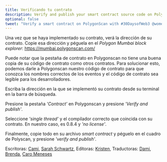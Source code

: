 ```yaml
---
title: Verificando tu contrato
description: Verify and publish your smart contract source code on PolygonScan.
optional: false
tweet: "Verify a smart contract on PolygonScan with #30DaysofWeb3 @womenbuildweb3 💪"
---
```


Una vez que se haya implementado su contrato, verá la dirección de su contrato. Copie esa dirección y péguela en el *Polygon Mumbai block explorer*: https://mumbai.polygonscan.com/

Puede notar que la pestaña de contrato en Polygonscan no tiene una buena copia de su código de contrato como otros contratos. Para solucionar esto, podemos darle a Polygonscan nuestro código de contrato para que conozca los nombres correctos de los eventos y el código de contrato sea legible para los desarrolladores.

Escriba la dirección en la que se implementó su contrato desde su terminal en la barra de búsqueda.

Presione la pestaña *'Contract'* en Polygonscan y presione *'Verify and publish'*.

Seleccione *'single thread'* y el compilador correcto que coincida con su contrato. En nuestro caso, es 0.8.4 y *'no license'*.

Finalmente, copie todo en su archivo *smart contract* y péguelo en el cuadro de Polyscan, y presione *'verify and publish'*.

Escritoras: [Cami](https://twitter.com/camiinthisthang), [Sarah Schwartz](https://twitter.com/schwartzswartz),
Editoras: [Kristen](https://twitter.com/cuddleofdeath),
Traductoras: [Dami](https://twitter.com/dakitidami), [Brenda](https://twitter.com/engineerbrenda), [Caro Meneses](https://twitter.com/carmedinat)